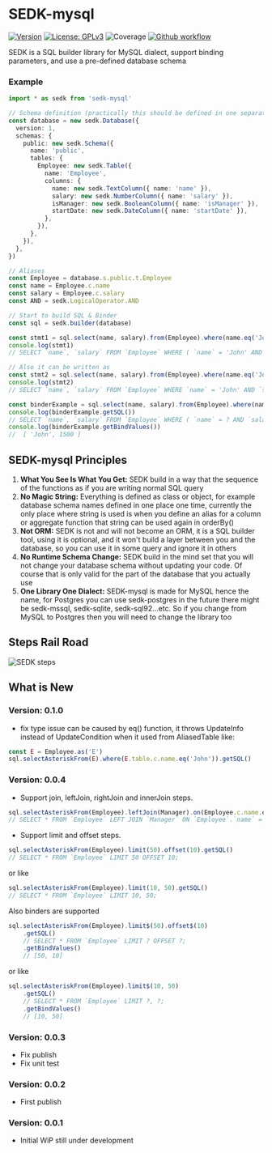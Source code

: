 # SEDK-mysql
[![Version](https://img.shields.io/badge/version-0.0.4-blue.svg)](https://github.com/amerharb/sedk/tree/sedk-mysql/version/0.0.4)
[![License: GPLv3](https://img.shields.io/badge/License-ISC-blue.svg)](https://opensource.org/licenses/ISC)
![Coverage](https://raw.githubusercontent.com/amerharb/sedk/sedk-mysql/version/0.0.4/packages/sedk-mysql/badges/coverage.svg)
[![Github workflow](https://github.com/amerharb/sedk/actions/workflows/lint-test.yaml/badge.svg?branch=sedk-mysql/version/0.0.4)](https://github.com/amerharb/sedk/actions/workflows/lint-test.yaml)

SEDK is a SQL builder library for MySQL dialect, support binding parameters, and use a pre-defined database schema

### Example

```typescript
import * as sedk from 'sedk-mysql'

// Schema definition (practically this should be defined in one separate file for the whole project)
const database = new sedk.Database({
  version: 1,
  schemas: {
    public: new sedk.Schema({
      name: 'public',
      tables: {
        Employee: new sedk.Table({
          name: 'Employee',
          columns: {
            name: new sedk.TextColumn({ name: 'name' }),
            salary: new sedk.NumberColumn({ name: 'salary' }),
            isManager: new sedk.BooleanColumn({ name: 'isManager' }),
            startDate: new sedk.DateColumn({ name: 'startDate' }),
          },
        }),
      },
    }),
  },
})

// Aliases
const Employee = database.s.public.t.Employee
const name = Employee.c.name
const salary = Employee.c.salary
const AND = sedk.LogicalOperator.AND

// Start to build SQL & Binder
const sql = sedk.builder(database)

const stmt1 = sql.select(name, salary).from(Employee).where(name.eq('John'), AND, salary.gt(1500)).getSQL()
console.log(stmt1)
// SELECT `name`, `salary` FROM `Employee` WHERE ( `name` = 'John' AND `salary` > 1500 );

// Also it can be written as
const stmt2 = sql.select(name, salary).from(Employee).where(name.eq('John')).and(salary.gt(1500)).getSQL()
console.log(stmt2)
// SELECT `name`, `salary` FROM `Employee` WHERE `name` = 'John' AND `salary` > 1500;

const binderExample = sql.select(name, salary).from(Employee).where(name.eq$('John'), AND, salary.gt$(1500))
console.log(binderExample.getSQL())
// SELECT `name`, `salary` FROM `Employee` WHERE ( `name` = ? AND `salary` > ? );
console.log(binderExample.getBindValues())
//  [ 'John', 1500 ]
```

## SEDK-mysql Principles
1. **What You See Is What You Get:** SEDK build in a way that the sequence of the functions as if you are writing normal SQL query
2. **No Magic String:** Everything is defined as class or object, for example database schema names defined in one place one time,
currently the only place where string is used is when you define an alias for a column or aggregate function that string can be used again in orderBy()
3. **Not ORM:** SEDK is not and will not become an ORM, it is a SQL builder tool, using it is optional, and it won't build a layer between you and the database, so you can use it in some query and ignore it in others
4. **No Runtime Schema Change:** SEDK build in the mind set that you will not change your database schema without updating your code. Of course that is only valid for the part of the database that you actually use
5. **One Library One Dialect:** SEDK-mysql is made for MySQL hence the name, for Postgres you can use sedk-postgres in the future there might be sedk-mssql, sedk-sqlite, sedk-sql92...etc.
So if you change from MySQL to Postgres then you will need to change the library too

## Steps Rail Road
![SEDK steps](https://raw.githubusercontent.com/amerharb/sedk/sedk-mysql/version/0.0.4/packages/sedk-mysql/doc/StepsRailRoad.svg)

## What is New

### Version: 0.1.0
- fix type issue can be caused by eq() function, it throws UpdateInfo instead of UpdateCondition when it used from AliasedTable like:
```typescript
const E = Employee.as('E')
sql.selectAsteriskFrom(E).where(E.table.c.name.eq('John')).getSQL()
```

### Version: 0.0.4
- Support join, leftJoin, rightJoin and innerJoin steps.
```typescript
sql.selectAsteriskFrom(Employee).leftJoin(Manager).on(Employee.c.name.eq(Manager.c.name)).getSQL()
// SELECT * FROM `Employee` LEFT JOIN `Manager` ON `Employee`.`name` = `Manager`.`name`;
```
- Support limit and offset steps.
```typescript
sql.selectAsteriskFrom(Employee).limit(50).offset(10).getSQL()
// SELECT * FROM `Employee` LIMIT 50 OFFSET 10;
```
or like 
```typescript
sql.selectAsteriskFrom(Employee).limit(10, 50).getSQL()
// SELECT * FROM `Employee` LIMIT 10, 50;
```
Also binders are supported
```typescript
sql.selectAsteriskFrom(Employee).limit$(50).offset$(10)
    .getSQL()
    // SELECT * FROM `Employee` LIMIT ? OFFSET ?;
    .getBindValues()
    // [50, 10]
``` 
or like 
```typescript
sql.selectAsteriskFrom(Employee).limit$(10, 50)
    .getSQL()
    // SELECT * FROM `Employee` LIMIT ?, ?;
    .getBindValues()
    // [10, 50]
```

### Version: 0.0.3
- Fix publish 
- Fix unit test

### Version: 0.0.2
- First publish

### Version: 0.0.1
- Initial WiP still under development
